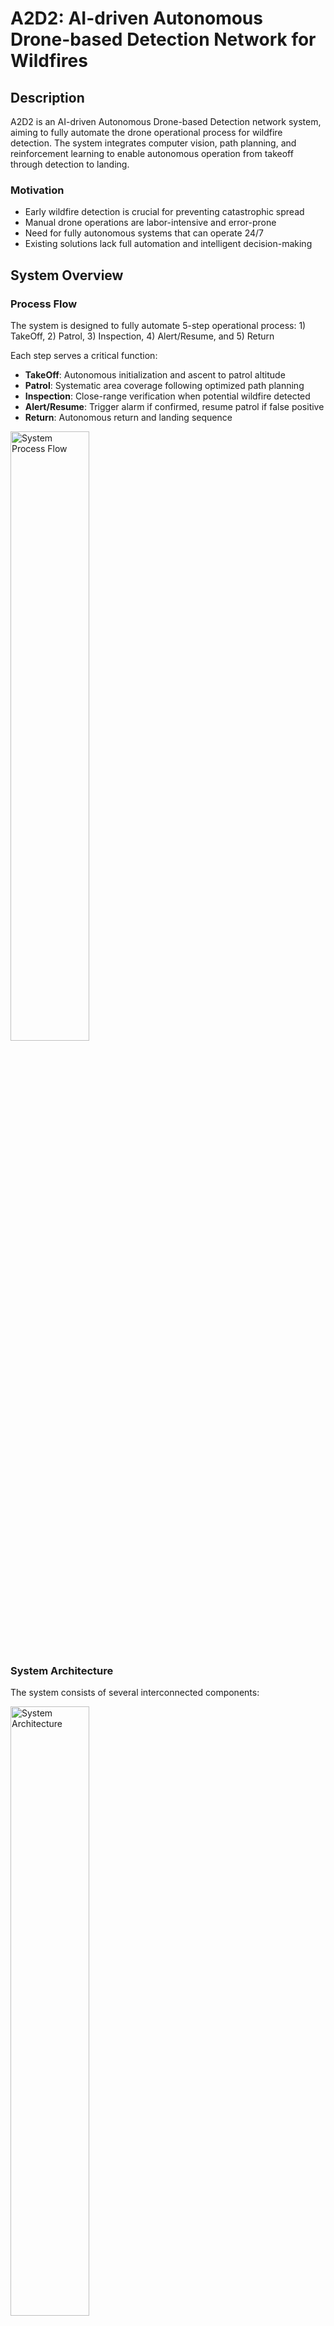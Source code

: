 # A2D2: AI-driven Autonomous Drone-based Detection Network for Wildfires

## Description
A2D2 is an AI-driven Autonomous Drone-based Detection network system, aiming to fully automate the drone operational process for wildfire detection. The system integrates computer vision, path planning, and reinforcement learning to enable autonomous operation from takeoff through detection to landing.

### Motivation
- Early wildfire detection is crucial for preventing catastrophic spread
- Manual drone operations are labor-intensive and error-prone
- Need for fully autonomous systems that can operate 24/7
- Existing solutions lack full automation and intelligent decision-making

## System Overview

### Process Flow
The system is designed to fully automate 5-step operational process: 1) TakeOff, 2) Patrol, 3) Inspection, 4) Alert/Resume, and 5) Return

Each step serves a critical function:
- **TakeOff**: Autonomous initialization and ascent to patrol altitude
- **Patrol**: Systematic area coverage following optimized path planning
- **Inspection**: Close-range verification when potential wildfire detected
- **Alert/Resume**: Trigger alarm if confirmed, resume patrol if false positive
- **Return**: Autonomous return and landing sequence

<img width="50%" src="./images/System_Process.png" alt="System Process Flow"/>

### System Architecture
The system consists of several interconnected components:

<img width="50%" src="./images/system_design.png" alt="System Architecture"/>

Key components:
- **Patrol Path Planning Service**: Coverage path planning model
- **Wildfire Detection Service**: Deep computer vision model
- **Inspection Path Control**: Deep reinforcement learning model
- **Alert Service**: Multi-channel messaging
- **System Controller**: Orchestrates all components

## Simulation Platform
AirSim environment with mountainous terrain:

<img width="50%" src="./images/airsim_env.png" alt="AirSim Environment"/>

- Simulator: Microsoft AirSim v1.8.1
- Engine: Unreal Engine v4.27.2
- Assets: 
  - Landscape Mountains
  - M5 VFX Vol2. Fire and Flames

## Models and Solutions

### Grid Search Optimization
Use a single fixed wildfire as the detection target, repeatedly move the drone to different altitudes to test vision-based wildfire detection with different camera tilt angles from multiple locations at each altitude, and select the value set achieving the best wildfire detection accuracy at the highest altitude as the optimal parameters for the patrol stage flight.

Key aspects:
- Systematic testing of altitude-angle combinations
- Detection accuracy evaluation at each configuration
- Optimization for maximum detection range while maintaining accuracy
- Parameter selection for optimal patrol performance

### Coverage Path Planning
Modified E-Spiral CPP Method: Outward spiral path starting from the center of the GCA and ending at the edge, with waypoints at the center of the GCCs along the spiral path.
- Ground Coverage Area (GCA): Ground area that a single drone can patrol on a full charge
- Ground Coverage Cells (GCCs): Grid subdivisions, projection of the ground cell to a camera image 
- Coverage area optimized for drone capabilities and detection requirements

Features:
- Efficient area coverage with minimal path overlap
- Systematic progression from center to perimeter
- Strategic waypoint placement at GCC centers
- Optimized for single-drone operation

### Deep Computer Vision Model
Primary Models Evaluated:
- **YOLOv8**: Single-shot with modified CSPDarknet53 and self-attention mechanism
- **Faster R-CNN**: Two-shot with ROI pooling layer and region proposal network
- **DETR**: Transformer-based with CNN backbone and feed-forward network
- **EfficientDet**: Single-shot with weighted BiFPN scaling method
- **RetinaNet**: Single-shot with focal loss function for class imbalance

### Deep Reinforcement Learning Model
DRL implementation using sum of weighted bounding box size and weighted bounding box center offsets in x, y as reward function.

Key features:
- Optimized for inspection phase navigation
- Real-time decision making for path adjustments
- Balance between exploration and target tracking
- Continuous state-action space handling

## Tests

### Simulation Environment
- Simulator: [Microsoft AirSim](https://microsoft.github.io/AirSim/) (v1.8.1) in [Unreal Engine](https://www.unrealengine.com/) (v4.27.2)
- Scene/Content: [Landscape Mountains](https://www.unrealengine.com/marketplace/en-US/product/landscape-mountains) and [M5 VFX Vol2. Fire and Flames](https://www.unrealengine.com/marketplace/en-US/product/m5-vfx-vol2-fire-and-flames)

Example detection from simulation environment:

<img width="50%" src="./images/Wildfire_Detection_Sim_Env.png" alt="Wildfire Detection"/>

### Testing DCV models

Comparison of YOLOv8, DETR, EfficientDet, Faster R-CNN, RetinaNet models:

| Model | YOLOv8 | Faster R-CNN | DETR | EfficientDet | RetinaNet |
|------- | ------- | ------- | ------- | ------- | ------- |
| mAP5 | 0.913 | 0.916 | 0.748 | 0.663 | 0.763 |
| Description and Uniqueness | Single-shot with modified CSPDarknet53 with self-attention mechanism and feature pyramid network (FPN) | Two-shot with a region of interest (ROI) pooling layer and region proposal network (RPN) | Transformer on CNN backbone and feed-forward network (FFN) |  Single-shot with weighted bi-directional feature pyramid network (BiFPN) scaling method | Single-shot with focal loss function to address class imbalance during training |

### Testing DRL models

Comparison of DQN, A2C and PPO models:

<img width="40%" height="40%" src="./images/DRL_Models_Training.png"/>

### End-to-end Tests

System Performance:
- Search coverage: 100 wildfires at random locations
- Operation area: Single-drone GCA range
- Testing scope: Full operational cycle from takeoff to alarms
- Detection rate: 99% successful detection

## Implementation Details

### Requirements
- Python 3.8+
- AirSim 1.8.1
- Unreal Engine 4.27.2
- YOLOv8 dependencies
- PyTorch 1.9+

## Contact
Email calvinyaozhou at gmail for any questions about this project.

## License
This project is licensed under the MIT License - see the LICENSE file for details.
